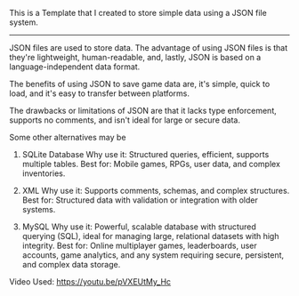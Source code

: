 This is a Template that I created to store simple data using a JSON file system.
______________________________________________________________________________________________

JSON files are used to store data. The advantage of using JSON files is that they're lightweight, human-readable, and, lastly, JSON is based on a language-independent data format.

The benefits of using JSON to save game data are, it's simple, quick to load, and it's easy to transfer between platforms.

The drawbacks or limitations of JSON are that it lacks type enforcement, supports no comments, and isn't ideal for large or secure data.

Some other alternatives may be

1. SQLite Database
Why use it: Structured queries, efficient, supports multiple tables.
Best for: Mobile games, RPGs, user data, and complex inventories.

2. XML
Why use it: Supports comments, schemas, and complex structures.
Best for: Structured data with validation or integration with older systems.

3. MySQL
Why use it: Powerful, scalable database with structured querying (SQL), ideal for managing large, relational datasets with high integrity.
Best for: Online multiplayer games, leaderboards, user accounts, game analytics, and any system requiring secure, persistent, and complex data storage.

Video Used: https://youtu.be/pVXEUtMy_Hc
